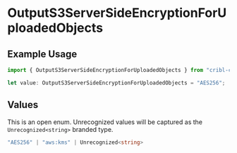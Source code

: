 # OutputS3ServerSideEncryptionForUploadedObjects

## Example Usage

```typescript
import { OutputS3ServerSideEncryptionForUploadedObjects } from "cribl-control-plane/models/operations";

let value: OutputS3ServerSideEncryptionForUploadedObjects = "AES256";
```

## Values

This is an open enum. Unrecognized values will be captured as the `Unrecognized<string>` branded type.

```typescript
"AES256" | "aws:kms" | Unrecognized<string>
```